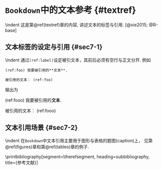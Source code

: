 # `Bookdown`中的文本参考 {#textref}

\indent
这是第\@ref(textref)章的内容, 讲述文本的标签与引用. [@xie2015; @R-base]

## 文本标签的设定与引用 {#sec7-1}

\indent
通过`(ref:label)`设定被引文本，其前后必须有空行与正文分开. 例如

```
(ref:foo) 我要被引用的**文本**. 

被引用的文本： (ref:foo) 
```
输出为

(ref:fooo) 我要被引用的**文本**. 

被引用的文本： (ref:fooo) 

## 文本引用场景 {#sec7-2}

\indent
在`Bookdown`中文本引用主要用于图形与表格的题图(caption)上， 见第\@ref(figures)章和第\@ref(tables)章的例子. 

\printbibliography[segment=\therefsegment, heading=subbibliography, title={参考文献}]

